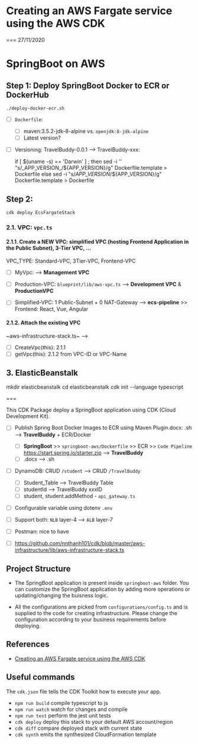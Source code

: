 # Creating an AWS Fargate service using the AWS CDK

=== 27/11/2020

# SpringBoot on AWS 

## Step 1: Deploy SpringBoot Docker to ECR or DockerHub

`./deploy-docker-ecr.sh`

* [ ] `Dockerfile`: 
    * [ ] maven:3.5.2-jdk-8-alpine vs. `openjdk:8-jdk-alpine`
    * [ ] Latest version?

* [ ] Versioning: TravelBuddy-0.0.1 --> TravelBuddy-xxx: 
    
    if [ $(uname -s) == 'Darwin' ] ; then
        sed -i '' "s/_APP_VERSION_/${APP_VERSION}/g" Dockerfile.template > Dockerfile
    else
        sed -i "s/_APP_VERSION_/${APP_VERSION}/g"    Dockerfile.template >  Dockerfile

## Step 2:  

`cdk deploy EcsFargateStack`

### 2.1. VPC: `vpc.ts`

#### 2.1.1. Create a NEW VPC: simplified VPC (hosting Frontend Application in the Public Subnet), 3-Tier VPC, ...

VPC_TYPE: Standard-VPC, 3Tier-VPC, Frontend-VPC

* [ ] MyVpc: --> **Management VPC**
* [ ] Production-VPC: `blueprint/lib/aws-vpc.ts` --> **Development VPC** & **ProductionVPC**
* [ ] Simplified-VPC: 1 Public-Subnet + 0 NAT-Gateway --> **ecs-pipeline** >> Frontend: React, Vue, Angular


#### 2.1.2. Attach the existing VPC

~aws-infrastructure-stack.ts~ --> 

* [ ] CreateVpc(this): 2.1.1
* [ ] getVpc(this): 2.1.2 from VPC-ID or VPC-Name

## 3. ElasticBeanstalk

mkdir elasticbeanstalk
cd elasticbeanstalk
cdk init --language typescript

===

This CDK Package deploy a SpringBoot application using CDK (Cloud Development Kit).

* [ ] Publish Spring Boot Docker Images to ECR using Maven Plugin.docx: .sh --> **TravelBuddy** + ECR/Docker 
    * [ ] **SpringBoot** >> `springboot-aws/Dockerfile` >> ECR >> `Code Pipeline` https://start.spring.io/starter.zip --> **TravelBuddy**
    * [ ] .docx --> .sh

* [ ] DynamoDB: CRUD `/student` --> CRUD `/TravelBuddy` 
    * [ ] Student_Table --> TravelBuddy Table
    * [ ] studentId     --> TravelBuddy xxxID
    * [ ] student, student.addMethod - `api_gateway.ts`

* [ ] Configurable variable using dotenv `.env`

* [ ] Support both: `NLB` layer-4  --> `ALB` layer-7 

* [ ] Postman: nice to have 

* [ ] https://github.com/nnthanh101/cdk/blob/master/aws-infrastructure/lib/aws-infrastructure-stack.ts
 
## Project Structure

* The SpringBoot application is present inside `springboot-aws` folder. You can customize the SpringBoot application by adding more operations or updating/changing the buisness logic.

* All the configurations are picked from `configurations/config.ts` and is supplied to the code for creating infrastructure. Please change the configuration according to your business requirements before deploying.  

## References

* [Creating an AWS Fargate service using the AWS CDK](https://docs.aws.amazon.com/cdk/latest/guide/ecs_example.html)

## Useful commands

The `cdk.json` file tells the CDK Toolkit how to execute your app.

 * `npm run build`   compile typescript to js
 * `npm run watch`   watch for changes and compile
 * `npm run test`    perform the jest unit tests
 * `cdk deploy`      deploy this stack to your default AWS account/region
 * `cdk diff`        compare deployed stack with current state
 * `cdk synth`       emits the synthesized CloudFormation template
